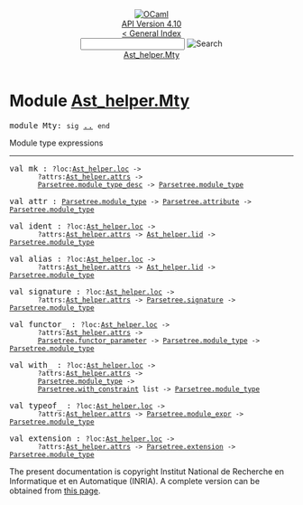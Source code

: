 <!-- ((! set title API !)) ((! set documentation !)) ((! set api !)) ((! set nobreadcrumb !)) -->
<div class="api"><header><nav class="toc brand"><a class="brand" href="https://ocaml.org/"><img src="colour-logo-gray.svg" class="svg" alt="OCaml"></a></nav><nav class="toc"><div class="toc_version"><a href="/docs" id="version-select">API Version 4.10</a></div><a href="index.html">&lt; General Index</a><div class="api_search"><input type="text" name="apisearch" id="api_search" oninput="mySearch(false);" onkeypress="this.oninput();" onclick="this.oninput();" onpaste="this.oninput();">
<img src="search_icon.svg" alt="Search" class="svg" onclick="mySearch(false)"></div>
<div id="search_results"></div><div class="toc_title"><a href="#top">Ast_helper.Mty</a></div><ul></ul></nav></header>

<h1>Module <a href="type_Ast_helper.Mty.html">Ast_helper.Mty</a></h1>

<pre><span id="MODULEMty"><span class="keyword">module</span> Mty</span>: <code class="code"><span class="keyword">sig</span></code> <a href="Ast_helper.Mty.html">..</a> <code class="code"><span class="keyword">end</span></code></pre><div class="info module top">
<div class="info-desc">
<p>Module type expressions</p>
</div>
</div>
<hr width="100%">

<pre><span id="VALmk"><span class="keyword">val</span> mk</span> : <code class="type">?loc:<a href="Ast_helper.html#TYPEloc">Ast_helper.loc</a> -&gt;<br>       ?attrs:<a href="Ast_helper.html#TYPEattrs">Ast_helper.attrs</a> -&gt;<br>       <a href="Parsetree.html#TYPEmodule_type_desc">Parsetree.module_type_desc</a> -&gt; <a href="Parsetree.html#TYPEmodule_type">Parsetree.module_type</a></code></pre>
<pre><span id="VALattr"><span class="keyword">val</span> attr</span> : <code class="type"><a href="Parsetree.html#TYPEmodule_type">Parsetree.module_type</a> -&gt; <a href="Parsetree.html#TYPEattribute">Parsetree.attribute</a> -&gt; <a href="Parsetree.html#TYPEmodule_type">Parsetree.module_type</a></code></pre>
<pre><span id="VALident"><span class="keyword">val</span> ident</span> : <code class="type">?loc:<a href="Ast_helper.html#TYPEloc">Ast_helper.loc</a> -&gt;<br>       ?attrs:<a href="Ast_helper.html#TYPEattrs">Ast_helper.attrs</a> -&gt; <a href="Ast_helper.html#TYPElid">Ast_helper.lid</a> -&gt; <a href="Parsetree.html#TYPEmodule_type">Parsetree.module_type</a></code></pre>
<pre><span id="VALalias"><span class="keyword">val</span> alias</span> : <code class="type">?loc:<a href="Ast_helper.html#TYPEloc">Ast_helper.loc</a> -&gt;<br>       ?attrs:<a href="Ast_helper.html#TYPEattrs">Ast_helper.attrs</a> -&gt; <a href="Ast_helper.html#TYPElid">Ast_helper.lid</a> -&gt; <a href="Parsetree.html#TYPEmodule_type">Parsetree.module_type</a></code></pre>
<pre><span id="VALsignature"><span class="keyword">val</span> signature</span> : <code class="type">?loc:<a href="Ast_helper.html#TYPEloc">Ast_helper.loc</a> -&gt;<br>       ?attrs:<a href="Ast_helper.html#TYPEattrs">Ast_helper.attrs</a> -&gt; <a href="Parsetree.html#TYPEsignature">Parsetree.signature</a> -&gt; <a href="Parsetree.html#TYPEmodule_type">Parsetree.module_type</a></code></pre>
<pre><span id="VALfunctor_"><span class="keyword">val</span> functor_</span> : <code class="type">?loc:<a href="Ast_helper.html#TYPEloc">Ast_helper.loc</a> -&gt;<br>       ?attrs:<a href="Ast_helper.html#TYPEattrs">Ast_helper.attrs</a> -&gt;<br>       <a href="Parsetree.html#TYPEfunctor_parameter">Parsetree.functor_parameter</a> -&gt; <a href="Parsetree.html#TYPEmodule_type">Parsetree.module_type</a> -&gt; <a href="Parsetree.html#TYPEmodule_type">Parsetree.module_type</a></code></pre>
<pre><span id="VALwith_"><span class="keyword">val</span> with_</span> : <code class="type">?loc:<a href="Ast_helper.html#TYPEloc">Ast_helper.loc</a> -&gt;<br>       ?attrs:<a href="Ast_helper.html#TYPEattrs">Ast_helper.attrs</a> -&gt;<br>       <a href="Parsetree.html#TYPEmodule_type">Parsetree.module_type</a> -&gt;<br>       <a href="Parsetree.html#TYPEwith_constraint">Parsetree.with_constraint</a> list -&gt; <a href="Parsetree.html#TYPEmodule_type">Parsetree.module_type</a></code></pre>
<pre><span id="VALtypeof_"><span class="keyword">val</span> typeof_</span> : <code class="type">?loc:<a href="Ast_helper.html#TYPEloc">Ast_helper.loc</a> -&gt;<br>       ?attrs:<a href="Ast_helper.html#TYPEattrs">Ast_helper.attrs</a> -&gt; <a href="Parsetree.html#TYPEmodule_expr">Parsetree.module_expr</a> -&gt; <a href="Parsetree.html#TYPEmodule_type">Parsetree.module_type</a></code></pre>
<pre><span id="VALextension"><span class="keyword">val</span> extension</span> : <code class="type">?loc:<a href="Ast_helper.html#TYPEloc">Ast_helper.loc</a> -&gt;<br>       ?attrs:<a href="Ast_helper.html#TYPEattrs">Ast_helper.attrs</a> -&gt; <a href="Parsetree.html#TYPEextension">Parsetree.extension</a> -&gt; <a href="Parsetree.html#TYPEmodule_type">Parsetree.module_type</a></code></pre>
<div class="copyright">The present documentation is copyright Institut National de Recherche en Informatique et en Automatique (INRIA). A complete version can be obtained from <a href="http://caml.inria.fr/pub/docs/manual-ocaml/">this page</a>.</div></div>
